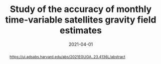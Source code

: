 ---
title: "Study of the accuracy of monthly time-variable satellites gravity field estimates"
date: 2021-04-01
authors: "**Lecomte, H.**, Rosat, S. and Mandea, M."
publication_types: "1"
abstract: "https://ui.adsabs.harvard.edu/abs/2021EGUGA..23.4136L/abstract"
publication: "EGU General Assembly Conference Abstracts"
info: ", EGU21-4136"
doi: "https://ui.adsabs.harvard.edu/abs/2021EGUGA..23.4136L/abstract"
note: "(virtual conference)"
---